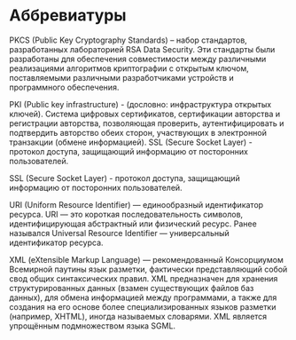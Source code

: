 # Аббревиатуры

PKCS (Public Key Cryptography Standards) – набор стандартов, разработанных лабораторией RSA Data Security. Эти стандарты были разработаны для обеспечения совместимости между различными реализациями алгоритмов криптографии с открытым ключом, поставляемыми различными разработчиками устройств и программного обеспечения.

PKI (Public key infrastructure) - (дословно: инфраструктура открытых ключей). Система цифровых сертификатов, сертификации авторства и регистрации авторства, позволяющая проверить, аутентифицировать и подтвердить авторство обеих сторон, участвующих в электронной транзакции (обмене информацией).
SSL (Secure Socket Layer) - протокол доступа, защищающий информацию от посторонних пользователей.

SSL (Secure Socket Layer) - протокол доступа, защищающий информацию от посторонних пользователей.

URI (Uniform Resource Identifier) — единообразный идентификатор ресурса. URI — это короткая последовательность символов, идентифицирующая абстрактный или физический ресурс. Ранее назывался Universal Resource Identifier — универсальный идентификатор ресурса.

XML (eXtensible Markup Language) — рекомендованный Консорциумом Всемирной паутины язык разметки, фактически представляющий собой свод общих синтаксических правил. XML предназначен для хранения структурированных данных (взамен существующих файлов баз данных), для обмена информацией между программами, а также для создания на его основе более специализированных языков разметки (например, XHTML), иногда называемых словарями. XML является упрощённым подмножеством языка SGML.

